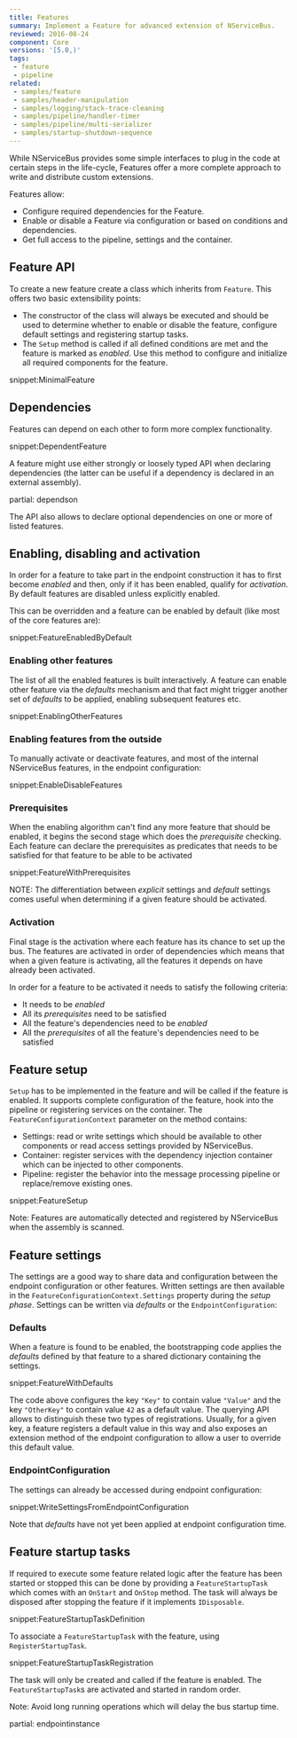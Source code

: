 ```yaml
---
title: Features
summary: Implement a Feature for advanced extension of NServiceBus.
reviewed: 2016-08-24
component: Core
versions: '[5.0,)'
tags:
 - feature
 - pipeline
related:
 - samples/feature
 - samples/header-manipulation
 - samples/logging/stack-trace-cleaning
 - samples/pipeline/handler-timer
 - samples/pipeline/multi-serializer
 - samples/startup-shutdown-sequence
---
```


While NServiceBus provides some simple interfaces to plug in the code at certain steps in the life-cycle, Features offer a more complete approach to write and distribute custom extensions.

Features allow:

 * Configure required dependencies for the Feature.
 * Enable or disable a Feature via configuration or based on conditions and dependencies.
 * Get full access to the pipeline, settings and the container.


## Feature API

To create a new feature create a class which inherits from `Feature`. This offers two basic extensibility points:

 * The constructor of the class will always be executed and should be used to determine whether to enable or disable the feature, configure default settings and registering startup tasks.
 * The `Setup` method is called if all defined conditions are met and the feature is marked as *enabled*. Use this method to configure and initialize all required components for the feature.

snippet:MinimalFeature


## Dependencies

Features can depend on each other to form more complex functionality.

snippet:DependentFeature

A feature might use either strongly or loosely typed API when declaring dependencies (the latter can be useful if a dependency is declared in an external assembly).

partial: dependson

The API also allows to declare optional dependencies on one or more of listed features.


## Enabling, disabling and activation

In order for a feature to take part in the endpoint construction it has to first become *enabled* and then, only if it has been enabled, qualify for *activation*. By default features are disabled unless explicitly enabled.

This can be overridden and a feature can be enabled by default (like most of the core features are):

snippet:FeatureEnabledByDefault


### Enabling other features

The list of all the enabled features is built interactively. A feature can enable other feature via the *defaults* mechanism and that fact might trigger another set of *defaults* to be applied, enabling subsequent features etc.

snippet:EnablingOtherFeatures


### Enabling features from the outside

To manually activate or deactivate features, and most of the internal NServiceBus features, in the endpoint configuration:

snippet:EnableDisableFeatures


### Prerequisites

When the enabling algorithm can't find any more feature that should be enabled, it begins the second stage which does the *prerequisite* checking. Each feature can declare the prerequisites as predicates that needs to be satisfied for that feature to be able to be activated

snippet:FeatureWithPrerequisites

NOTE: The differentiation between *explicit* settings and *default* settings comes useful when determining if a given feature should be activated.


### Activation

Final stage is the activation where each feature has its chance to set up the bus. The features are activated in order of dependencies which means that when a given feature is activating, all the features it depends on have already been activated.

In order for a feature to be activated it needs to satisfy the following criteria:

 * It needs to be *enabled*
 * All its *prerequisites* need to be satisfied
 * All the feature's dependencies need to be *enabled*
 * All the *prerequisites* of all the feature's dependencies need to be satisfied


## Feature setup

`Setup` has to be implemented in the feature and will be called if the feature is enabled. It supports complete configuration of the feature, hook into the pipeline or registering services on the container. The `FeatureConfigurationContext` parameter on the method contains:

 * Settings: read or write settings which should be available to other components or read access settings provided by NServiceBus.
 * Container: register services with the dependency injection container which can be injected to other components.
 * Pipeline: register the behavior into the message processing pipeline or replace/remove existing ones.

snippet:FeatureSetup

Note: Features are automatically detected and registered by NServiceBus when the assembly is scanned.


## Feature settings


The settings are a good way to share data and configuration between the endpoint configuration or other features. Written settings are then available in the `FeatureConfigurationContext.Settings` property during the *setup phase*. Settings can be written via *defaults* or the `EndpointConfiguration`:

### Defaults

When a feature is found to be enabled, the bootstrapping code applies the *defaults* defined by that feature to a shared dictionary containing the settings.

snippet:FeatureWithDefaults

The code above configures the key `"Key"` to contain value `"Value"` and the key `"OtherKey"` to contain value `42` as a default value. The querying API allows to distinguish these two types of registrations. Usually, for a given key, a feature registers a default value in this way and also exposes an extension method of the endpoint configuration to allow a user to override this default value.


### EndpointConfiguration

The settings can already be accessed during endpoint configuration:

snippet:WriteSettingsFromEndpointConfiguration

Note that *defaults* have not yet been applied at endpoint configuration time.


## Feature startup tasks

If required to execute some feature related logic after the feature has been started or stopped this can be done by providing a `FeatureStartupTask` which comes with an `OnStart` and `OnStop` method. The task will always be disposed after stopping the feature if it implements `IDisposable`.

snippet:FeatureStartupTaskDefinition

To associate a `FeatureStartupTask` with the feature, using `RegisterStartupTask`.

snippet:FeatureStartupTaskRegistration

The task will only be created and called if the feature is enabled. The `FeatureStartupTask`s are activated and started in random order.

Note: Avoid long running operations which will delay the bus startup time.


partial: endpointinstance